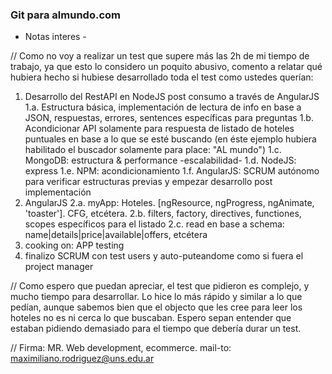 ### Git para almundo.com


- Notas interes -

// Como no voy a realizar un test que supere más las 2h de mi tiempo de trabajo, ya que esto lo considero un poquito abusivo, comento a relatar qué hubiera hecho si hubiese desarrollado toda el test como ustedes querían:

1. Desarrollo del RestAPI en NodeJS post consumo a través de AngularJS
1.a. Estructura básica, implementación de lectura de info en base a JSON, respuestas, errores, sentences específicas para preguntas
1.b. Acondicionar API solamente para respuesta de listado de hoteles puntuales en base a lo que se esté buscando (en éste ejemplo hubiera habilitado el buscador solamente para place: "AL mundo")
1.c. MongoDB: estructura & performance -escalabilidad-
1.d. NodeJS: express
1.e. NPM: acondicionamiento
1.f. AngularJS: SCRUM autónomo para verificar estructuras previas y empezar desarrollo post implementación
2. AngularJS
2.a. myApp: Hoteles. [ngResource, ngProgress, ngAnimate, 'toaster']. CFG, etcétera.
2.b. filters, factory, directives, functiones, scopes específicos para el listado
2.c. read en base a schema: name|details|price|available|offers, etcétera
3. cooking on: APP testing
4. finalizo SCRUM con test users y auto-puteandome como si fuera el project manager


// Como espero que puedan apreciar, el test que pidieron es complejo, y mucho tiempo para desarrollar. Lo hice lo más rápido y similar a lo que pedían, aunque sabemos bien que el objecto que les cree para leer los hoteles no es ni cerca lo que buscaban. Espero sepan entender que estaban pidiendo demasiado para el tiempo que debería durar un test.



// Firma: MR. Web development, ecommerce. mail-to: maximiliano.rodriguez@uns.edu.ar
